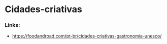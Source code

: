 # Cidades-criativas


### Links:

- https://foodandroad.com/pt-br/cidades-criativas-gastronomia-unesco/
